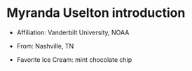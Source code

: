 # Myranda Uselton introduction 

- Affiliation: Vanderbilt University, NOAA 

- From: Nashville, TN 

- Favorite Ice Cream: mint chocolate chip
